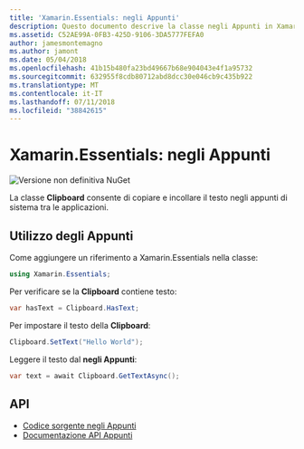 ```yaml
---
title: 'Xamarin.Essentials: negli Appunti'
description: Questo documento descrive la classe negli Appunti in Xamarin.Essentials, che consente di copiare e incollare il testo negli Appunti di sistema tra le applicazioni.
ms.assetid: C52AE99A-0FB3-425D-9106-3DA5777FEFA0
author: jamesmontemagno
ms.author: jamont
ms.date: 05/04/2018
ms.openlocfilehash: 41b15b480fa23bd49667b68e904043e4f1a95732
ms.sourcegitcommit: 632955f8cdb80712abd8dcc30e046cb9c435b922
ms.translationtype: MT
ms.contentlocale: it-IT
ms.lasthandoff: 07/11/2018
ms.locfileid: "38842615"
---
```

# <a name="xamarinessentials-clipboard"></a>Xamarin.Essentials: negli Appunti

![Versione non definitiva NuGet](~/media/shared/pre-release.png)

La classe **Clipboard** consente di copiare e incollare il testo negli appunti di sistema tra le applicazioni.

## <a name="using-clipboard"></a>Utilizzo degli Appunti

Come aggiungere un riferimento a Xamarin.Essentials nella classe:

```csharp
using Xamarin.Essentials;
```

Per verificare se la **Clipboard** contiene testo:

```csharp
var hasText = Clipboard.HasText;
```

Per impostare il testo della **Clipboard**:

```csharp
Clipboard.SetText("Hello World");
```

Leggere il testo dal **negli Appunti**:

```csharp
var text = await Clipboard.GetTextAsync();
```

## <a name="api"></a>API

- [Codice sorgente negli Appunti](https://github.com/xamarin/Essentials/tree/master/Xamarin.Essentials/Clipboard)
- [Documentazione API Appunti](xref:Xamarin.Essentials.Clipboard)
